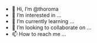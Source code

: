 - 👋 Hi, I’m @thoroma
- 👀 I’m interested in ...
- 🌱 I’m currently learning ...
- 💞️ I’m looking to collaborate on ...
- 📫 How to reach me ...

<!---
thoroma/thoroma is a ✨ special ✨ repository because its `README.md` (this file) appears on your GitHub profile.
You can click the Preview link to take a look at your changes.
--->
